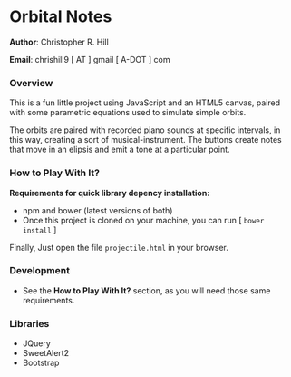 # Orbital Notes

**Author**: Christopher R. Hill

**Email**: chrishill9 [ AT ] gmail [ A-DOT ] com

### Overview
This is a fun little project using JavaScript and an HTML5 canvas, paired with some parametric equations
used to simulate simple orbits. 

The orbits are paired with recorded piano sounds at specific intervals, in this way, creating a sort of musical-instrument.
The buttons create notes that move in an elipsis and emit a tone at a particular point.

### How to Play With It?
**Requirements for quick library depency installation:**
* npm and bower (latest versions of both)
* Once this project is cloned on your machine, you can run [ `bower install` ]

Finally, Just open the file `projectile.html` in your browser.

### Development
* See the **How to Play With It?** section, as you will need those same requirements.



### Libraries 
* JQuery 
* SweetAlert2
* Bootstrap 




